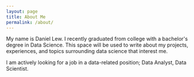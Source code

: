 ```yaml
---
layout: page
title: About Me
permalink: /about/
---
```


My name is Daniel Lew. I recently graduated from college with a bachelor's degree in Data Science. This space will be used to write about my projects, experiences, and topics surrounding data science that interest me. 

I am actively looking for a job in a data-related position; Data Analyst, Data Scientist.




